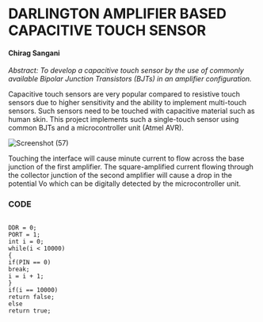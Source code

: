 # DARLINGTON AMPLIFIER BASED CAPACITIVE TOUCH SENSOR
####                                                 Chirag Sangani
_Abstract: To develop a capacitive touch sensor by the use of commonly available Bipolar Junction Transistors (BJTs) in an
amplifier configuration._

Capacitive touch sensors are very popular compared to resistive touch sensors due to higher sensitivity and the ability to
implement multi-touch sensors. Such sensors need to be touched with capacitive material such as human skin. This project
implements such a single-touch sensor using common BJTs and a microcontroller unit (Atmel AVR).

![Screenshot (57)](https://user-images.githubusercontent.com/64007722/79828472-5f0e0280-83be-11ea-90d7-102e74bd9739.png)


Touching the interface will cause minute current to flow across the base junction of the first amplifier. The square-amplified
current flowing through the collector junction of the second amplifier will cause a drop in the potential Vo which can be digitally
detected by the microcontroller unit.

### CODE
```Arduino

DDR = 0;
PORT = 1;
int i = 0;
while(i < 10000)
{
if(PIN == 0)
break;
i = i + 1;
}
if(i == 10000)
return false;
else
return true;
```

